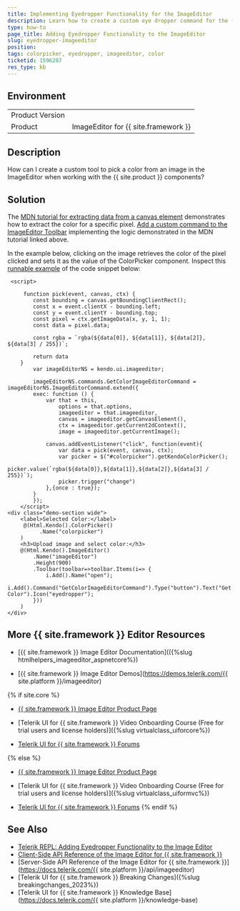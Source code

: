 ```yaml
---
title: Implementing Eyedropper Functionality for the ImageEditor
description: Learn how to create a custom eye dropper command for the {{ site.product }} ImageEditor by following the steps in the Knowledge Base section of the {{ site.product }} components.
type: how-to
page_title: Adding Eyedropper Functionality to the ImageEditor
slug: eyedropper-imageeditor
position: 
tags: colorpicker, eyedropper, imageeditor, color
ticketid: 1596287
res_type: kb
---
```


## Environment

<table>
    <tbody>
        <tr>
            <td>Product Version</td>
            <td></td>
        </tr>
        <tr>
            <td>Product</td>
            <td>ImageEditor for {{ site.framework }}</td>
        </tr>
    </tbody>
</table>


## Description

How can I create a custom tool to pick a color from an image in the ImageEditor when working with the {{ site.product }} components?

## Solution

The [MDN tutorial for extracting data from a canvas element](https://developer.mozilla.org/en-US/docs/Web/API/Canvas_API/Tutorial/Pixel_manipulation_with_canvas#a_color_picker) demonstrates how to extract the color for a specific pixel. [Add a custom command to the ImageEditor Toolbar](https://docs.telerik.com/aspnet-core/html-helpers/editors/imageeditor/tools#adding-custom-commands-to-the-toolbar) implementing the logic demonstrated in the MDN tutorial linked above.

In the example below, clicking on the image retrieves the color of the pixel clicked and sets it as the value of the ColorPicker component. Inspect this [runnable example](https://netcorerepl.telerik.com/GnaclaOV22ojLSse56) of the code snippet below:

```
 <script>

     function pick(event, canvas, ctx) {
        const bounding = canvas.getBoundingClientRect();
        const x = event.clientX - bounding.left;
        const y = event.clientY - bounding.top;
        const pixel = ctx.getImageData(x, y, 1, 1);
        const data = pixel.data;

        const rgba = `rgba(${data[0]}, ${data[1]}, ${data[2]}, ${data[3] / 255})`;

        return data
    }
        var imageEditorNS = kendo.ui.imageeditor;

        imageEditorNS.commands.GetColorImageEditorCommand = imageEditorNS.ImageEditorCommand.extend({
        exec: function () {
            var that = this,
                options = that.options,
                imageeditor = that.imageeditor,
                canvas = imageeditor.getCanvasElement(),
                ctx = imageeditor.getCurrent2dContext(),
                image = imageeditor.getCurrentImage();

            canvas.addEventListener("click", function(event){
                var data = pick(event, canvas, ctx);
                var picker = $("#colorpicker").getKendoColorPicker();
                picker.value(`rgba(${data[0]},${data[1]},${data[2]},${data[3] / 255})`);
                picker.trigger("change")
            },{once : true});
        }
        });
    </script>
<div class="demo-section wide">
    <label>Selected Color:</label>
     @(Html.Kendo().ColorPicker()
          .Name("colorpicker")
    )
    <h3>Upload image and select color:</h3>
    @(Html.Kendo().ImageEditor()
        .Name("imageEditor")
        .Height(900)
        .Toolbar(toolbar=>toolbar.Items(i=> {
            i.Add().Name("open");
            i.Add().Command("GetColorImageEditorCommand").Type("button").Text("Get Color").Icon("eyedropper");
        }))
    )
</div>
```

## More {{ site.framework }} Editor Resources

* [{{ site.framework }} Image Editor Documentation](({%slug htmlhelpers_imageeditor_aspnetcore%})

* [{{ site.framework }} Image Editor Demos](https://demos.telerik.com/{{ site.platform }}/imageeditor)

{% if site.core %}
* [{{ site.framework }} Image Editor Product Page](https://www.telerik.com/aspnet-core-ui/image-editor)

* [Telerik UI for {{ site.framework }} Video Onboarding Course (Free for trial users and license holders)]({%slug virtualclass_uiforcore%})

* [Telerik UI for {{ site.framework }} Forums](https://www.telerik.com/forums/aspnet-core-ui)

{% else %}
* [{{ site.framework }} Image Editor Product Page](https://www.telerik.com/aspnet-mvc/image-editor)

* [Telerik UI for {{ site.framework }} Video Onboarding Course (Free for trial users and license holders)]({%slug virtualclass_uiformvc%})

* [Telerik UI for {{ site.framework }} Forums](https://www.telerik.com/forums/aspnet-mvc)
{% endif %}

## See Also

* [Telerik REPL: Adding Eyedropper Functionality to the Image Editor](https://netcorerepl.telerik.com/GnaclaOV22ojLSse56)
* [Client-Side API Reference of the Image Editor for {{ site.framework }}](https://docs.telerik.com/kendo-ui/api/javascript/ui/imageeditor)
* [Server-Side API Reference of the Image Editor for {{ site.framework }}](https://docs.telerik.com/{{ site.platform }}/api/imageeditor)
* [Telerik UI for {{ site.framework }} Breaking Changes]({%slug breakingchanges_2023%})
* [Telerik UI for {{ site.framework }} Knowledge Base](https://docs.telerik.com/{{ site.platform }}/knowledge-base)
